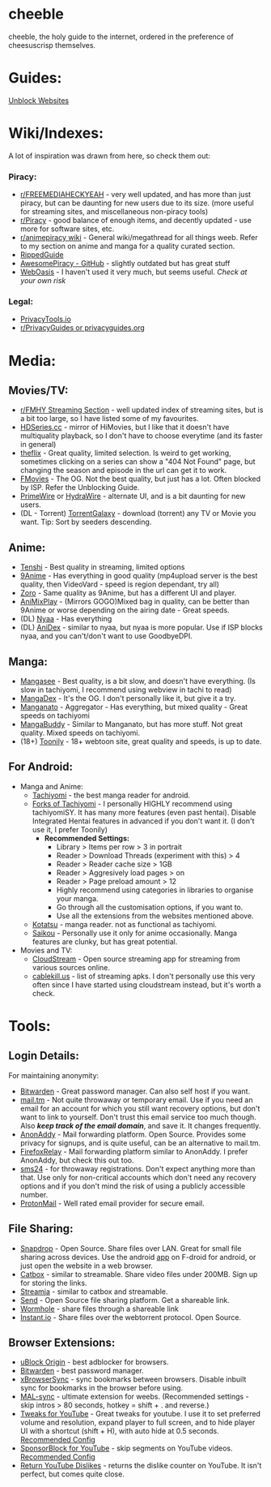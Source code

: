 # cheeble
cheeble, the holy guide to the internet, ordered in the preference of cheesuscrisp themselves.

# Guides:
[Unblock Websites](https://rentry.co/cheesepirate-unblockwebsites)

# Wiki/Indexes:
A lot of inspiration was drawn from here, so check them out:
### Piracy:
- [r/FREEMEDIAHECKYEAH](https://www.reddit.com/r/FREEMEDIAHECKYEAH/wiki/index) - very well updated, and has more than just piracy, but can be daunting for new users due to its size. (more useful for streaming sites, and miscellaneous non-piracy tools)
- [r/Piracy](https://www.reddit.com/r/Piracy/wiki/megathread) - good balance of enough items, and decently updated - use more for software sites, etc.
- [r/animepiracy wiki](https://theindex.moe/) - General wiki/megathread for all things weeb. Refer to my section on anime and manga for a quality curated section.
- [RippedGuide](https://ripped.guide/)
- [AwesomePiracy - GitHub](https://github.com/Igglybuff/awesome-piracy) - slightly outdated but has great stuff
- [WebOasis](https://weboasis.app/) - I haven't used it very much, but seems useful. _Check at your own risk_

### Legal:
- [PrivacyTools.io](https://www.privacytools.io/) 
- [r/PrivacyGuides or privacyguides.org](https://www.privacyguides.org)

# Media:
## Movies/TV:
- [r/FMHY Streaming Section](https://www.reddit.com/r/FREEMEDIAHECKYEAH/wiki/video) - well updated index of streaming sites, but is a bit too large, so I have listed some of my favourites.
- [HDSeries.cc](https://www3.hdseries.cc/) - mirror of HiMovies, but I like that it doesn't have multiquality playback, so I don't have to choose everytime (and its faster in general)
- [theflix](https://theflix.to) - Great quality, limited selection. Is weird to get working, sometimes clicking on a series can show a "404 Not Found" page, but changing the season and episode in the url can get it to work.
- [FMovies](https://fmovies.to/) - The OG. Not the best quality, but just has a lot. Often blocked by ISP. Refer the Unblocking Guide.
- [PrimeWire](https://primewire.tf) or [HydraWire](https://hydrawire.tv) - alternate UI, and is a bit daunting for new users.
- (DL - Torrent) [TorrentGalaxy](https://torrentgalaxy.to/) - download (torrent) any TV or Movie you want. Tip: Sort by seeders descending.

## Anime:
- [Tenshi](https://tenshi.moe/) - Best quality in streaming, limited options
- [9Anime](https://9anime.me/) -  Has everything in good quality (mp4upload server is the best quality, then VideoVard - speed is region dependant, try all)
- [Zoro](https://zoro.to/) - Same quality as 9Anime, but has a different UI and player.
- [AniMixPlay](https://animixplay.to/) - (Mirrors GOGO)Mixed bag in quality, can be better than 9Anime or worse depending on the airing date - Great speeds.
- (DL) [Nyaa](https://nyaa.si/) - Has everything
- (DL) [AniDex](https://anidex.info/) - similar to nyaa, but nyaa is more popular. Use if ISP blocks nyaa, and you can't/don't want to use GoodbyeDPI.

## Manga:
- [Mangasee](https://mangasee123.com/) - Best quality, is a bit slow, and doesn't have everything. (Is slow in tachiyomi, I recommend using webview in tachi to read)
- [MangaDex](https://mangadex.org/) - It's the OG. I don't personally like it, but give it a try.
- [Manganato](https://manganato.com/) - Aggregator - Has everything, but mixed quality - Great speeds on tachiyomi
- [MangaBuddy](https://mangabuddy.com/) - Similar to Manganato, but has more stuff. Not great quality. Mixed speeds on tachiyomi.
- (18+) [Toonily](https://toonily.com/) - 18+ webtoon site, great quality and speeds, is up to date.

## For Android:
- Manga and Anime:
  - [Tachiyomi](https://tachiyomi.org/) - the best manga reader for android.
  - [Forks of Tachiyomi](https://tachiyomi.org/forks/) - I personally HIGHLY recommend using tachiyomiSY. It has many more features (even past hentai). Disable Integrated Hentai features in advanced if you don't want it. (I don't use it, I prefer Toonily)
    - **Recommended Settings:**
      - Library > Items per row > 3 in portrait
      - Reader > Download Threads (experiment with this) > 4
      - Reader > Reader cache size > 1GB
      - Reader > Aggresively load pages > on
      - Reader > Page preload amount > 12
      - Highly recommend using categories in libraries to organise your manga.
      - Go through all the customisation options, if you want to. 
      - Use all the extensions from the websites mentioned above.
  - [Kotatsu](https://github.com/nv95/Kotatsu) - manga reader. not as functional as tachiyomi.
  - [Saikou](https://github.com/saikou-app/saikou) - Personally use it only for anime occasionally. Manga features are clunky, but has great potential.
- Movies and TV:
  - [CloudStream](https://github.com/LagradOst/CloudStream-3) - Open source streaming app for streaming from various sources online. 
  - [cablekill.us](https://www.cablekill.us/) - list of streaming apks. I don't personally use this very often since I have started using cloudstream instead, but it's worth a check.
# Tools:
## Login Details:
For maintaining anonymity:
- [Bitwarden](https://bitwarden.com/) - Great password manager. Can also self host if you want.
- [mail.tm](https://mail.tm/en/) - Not quite throwaway or temporary email. Use if you need an email for an account for which you still want recovery options, but don't want to link to yourself. Don't trust this email service too much though. Also **_keep track of the email domain_**, and save it. It changes frequently.
- [AnonAddy](https://anonaddy.com/) - Mail forwarding platform. Open Source. Provides some privacy for signups, and is quite useful, can be an alternative to mail.tm.
- [FirefoxRelay](https://relay.firefox.com/) - Mail forwarding platform similar to AnonAddy. I prefer AnonAddy, but check this out too.
- [sms24](https://sms24.me/en/) - for throwaway registrations. Don't expect anything more than that. Use only for non-critical accounts which don't need any recovery options and if you don't mind the risk of using a publicly accessible number.
- [ProtonMail](https://protonmail.com/) - Well rated email provider for secure email. 

## File Sharing:
- [Snapdrop](https://snapdrop.net/) - Open Source. Share files over LAN. Great for small file sharing across devices. Use the android [app](https://f-droid.org/en/packages/com.fmsys.snapdrop/) on F-droid for android, or just open the website in a web browser.
- [Catbox](https://catbox.moe/) - similar to streamable. Share video files under 200MB. Sign up for storing the links.
- [Streamja](https://streamja.com/) - similar to catbox and streamable. 
- [Send](https://send.vis.ee/) - Open Source file sharing platform. Get a shareable link.
- [Wormhole](https://wormhole.app/) - share files through a shareable link
- [Instant.io](https://instant.io/) - Share files over the webtorrent protocol. Open Source.

## Browser Extensions:
- [uBlock Origin](https://ublockorigin.com/) - best adblocker for browsers. 
- [Bitwarden](https://bitwarden.com/) - best password manager.
- [xBrowserSync](https://www.xbrowsersync.org/) - sync bookmarks between browsers. Disable inbuilt sync for bookmarks in the browser before using.
- [MAL-sync](https://malsync.moe/) - ultimate extension for weebs. (Recommended settings - skip intros > 80 seconds, hotkey = shift + . and reverse.)
- [Tweaks for YouTube](https://inzk.dev/tweaks-for-youtube/) - Great tweaks for youtube. I use it to set preferred volume and resolution, expand player to full screen, and to hide player UI with a shortcut (shift + H), with auto hide at 0.5 seconds. [Recommended Config](https://github.com/cheesuscrisp/cheeble/releases/download/res/tweaks-for-youtube-20220516-145647.json)
- [SponsorBlock for YouTube](https://sponsor.ajay.app/) - skip segments on YouTube videos. [Recommended Config](https://github.com/cheesuscrisp/cheeble/releases/download/res/SponsorBlockConfig.json)
- [Return YouTube Dislikes](https://www.returnyoutubedislike.com/) - returns the dislike counter on YouTube. It isn't perfect, but comes quite close.
